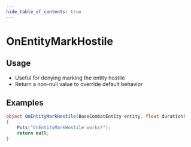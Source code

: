 ```yaml
---
hide_table_of_contents: true
---
```


# OnEntityMarkHostile

## Usage

* Useful for denying marking the entity hostile
* Return a non-null value to override default behavior

## Examples

```csharp title=""
object OnEntityMarkHostile(BaseCombatEntity entity, float duration)
{
    Puts("OnEntityMarkHostile works!");
    return null;
}
```
